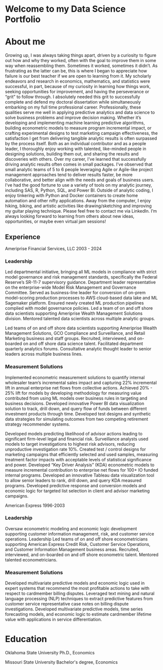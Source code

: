 # Welcome to my Data Science Portfolio

# About me
Growing up, I was always taking things apart, driven by a curiosity to
figure out how and why they worked, often with the goal to improve
them in some way when reassembling them. Sometimes it worked,
sometimes it didn’t. As frustrating as the latter can be, this is where I
began to appreciate how failure is our best teacher if we are open to
learning from it.
My scholarly endeavors and research in economics, mathematics,
and statistics were successful, in part, because of my curiosity in
learning how things work, seeking opportunities for improvement,
and having the perseverance or “grit” to follow through. I absolutely
needed this grit to successfully complete and defend my doctoral
dissertation while simultaneously embarking on my full time
professional career.
Professionally, these qualities serve me well in applying predictive
analytics and data science to solve business problems and improve
decision making. Whether it’s developing and implementing machine
learning predictive algorithms, building econometric models to
measure program incremental impact, or crafting experimental
designs to test marketing campaign effectiveness, the satisfaction
I get from delivering tangible analytic results is often surpassed by
the process itself. Both as an individual contributor and as a people
leader, I thoroughly enjoy working with talented, like-minded people
in designing solutions, building them out, and sharing the results and
discoveries with others.
Over my career, I’ve learned that successfully driving analytic
results often comes in small packages. I’ve observed that small
analytic teams of 5 to 6 people leveraging Agile or Agile-like project
management approaches tend to deliver results faster, be more
collaborative, and better align with the needs and goals of business
users.
I’ve had the good fortune to use a variety of tools on my analytic
journey, including SAS, R, Python, SQL, and Power BI. Outside of
analytic coding, I enjoy tinkering with Python and Docker containers
to create home automation and other nifty applications. Away
from the computer, I enjoy hiking, biking, and artistic activities like
drawing/sketching and improving my guitar playing technique.
Please feel free to contact me via LinkedIn. I’m always looking
forward to learning from others about new ideas, opportunities, or
maybe even virtual jam sessions!

## Experience
Ameriprise Financial Services, LLC
2003 - 2024

### Leadership
Led departmental initiative, bringing all ML models in compliance with strict
model governance and risk management standards, specifically the Federal
Reserve’s SR-11-7 supervisory guidance.
Department leader representative on the enterprise-wide Model Risk
Management and Governance Committee.
Served as business-line leader for conversion of on-prem model-scoring
production processes to AWS cloud-based data lake and ML Sagemaker
platform. Ensured newly created ML production pipelines complied with model
governance policies.
Led a team of on and off shore data scientists supporting Ameriprise Wealth
Management Solutions division.
Mentored talented data scientists across multiple analytic groups.

Led teams of on and off shore data scientists supporting Ameriprise Wealth
Management Solutions, GCO Compliance and Surveillance, and Retail
Marketing business and staff groups.
Recruited, interviewed, and on-boarded on and off shore data science talent.
Facilitated department quarterly analytics forums.
Consultative analytic thought leader to senior leaders across multiple business
lines.


### Measurement Solutions
Implemented econometric measurement solutions to quantify internal
wholesaler team’s incremental sales impact and capturing 22% incremental lift
in annual enterprise net flows from collective actions.
Achieved 20% - 25% lift for models by developing methodology for measuring
value contributed from using ML models over business rules in targeting and
business decisions.
Developed innovative Power BI data visualization solution to track, drill down,
and query flow of funds between different investment products through time.
Developed test designs and synthetic data strategies for simulating outcomes
from two competing retirement strategy recommender systems.

Developed models predicting likelihood of advisor actions leading to significant
firm-level legal and financial risk. Surveillance analysts used models to target
investigations to highest risk advisors, reducing unproductive investigation rate
10%.
Created test / control designs for marketing campaigns that efficiently selected
and used samples, measuring treatment factor impacts with acceptable levels
of statistical significance and power.
Developed “Key Driver Analysis” (KDA) econometric models to measure
incremental contribution to enterprise net flows for 100+ IO funded internal
programs.
Developed an innovative Tableau data visualization tool to allow senior leaders
to rank, drill down, and query KDA measured programs.
Developed predictive response and conversion models and economic logic for
targeted list selection in client and advisor marketing campaigns.

American Express
1996-2003

### Leadership
Oversaw econometric modeling and economic logic development supporting
customer information management, risk, and customer service operations.
Leadership
Led teams of on and off shore econometricians supporting American Express
Credit Risk, Customer Service Operations, and Customer Information
Management business areas.
Recruited, interviewed, and on-boarded on and off shore econometric talent.
Mentored talented econometricians.

###  Measurement Solutions
Developed multivariate predictive models and economic logic used in expert
systems that recommend the most profitable actions to take with respect to
cardmember billing disputes.
Leveraged text mining and natural language processing (NLP) techniques to
extract predictive features from customer service representative case notes on
billing dispute investigations.
Developed multivariate predictive models, time series forecasting models,
and economic logic to estimate cardmember lifetime value with applications in
service differentiation.

# Education
Oklahoma State University
Ph.D., Economics

Missouri State University
Bachelor's degree, Economics
